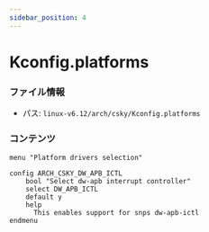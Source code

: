 ```yaml
---
sidebar_position: 4
---
```

# Kconfig.platforms

### ファイル情報

- パス: `linux-v6.12/arch/csky/Kconfig.platforms`

### コンテンツ

```platforms
menu "Platform drivers selection"

config ARCH_CSKY_DW_APB_ICTL
	bool "Select dw-apb interrupt controller"
	select DW_APB_ICTL
	default y
	help
	  This enables support for snps dw-apb-ictl
endmenu

```
